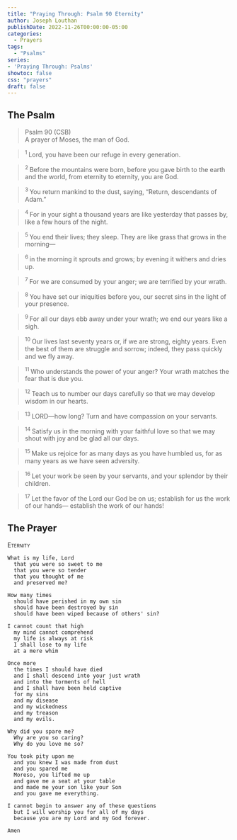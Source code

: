 ```yaml
---
title: "Praying Through: Psalm 90 Eternity"
author: Joseph Louthan
publishDate: 2022-11-26T00:00:00-05:00
categories:
  - Prayers
tags:
  - "Psalms"
series:
- 'Praying Through: Psalms'
showtoc: false
css: "prayers"
draft: false
---
```

## The Psalm

>Psalm 90 (CSB)  
> A prayer of Moses, the man of God. 

><sup> 1  </sup>Lord, you have been our refuge in every generation. 

><sup> 2  </sup>Before the mountains were born, before you gave birth to the earth and the world, from eternity to eternity, you are God. 

><sup> 3  </sup>You return mankind to the dust, saying, “Return, descendants of Adam.” 

><sup> 4  </sup>For in your sight a thousand years are like yesterday that passes by, like a few hours of the night. 

><sup> 5  </sup>You end their lives; they sleep. They are like grass that grows in the morning— 

><sup> 6  </sup>in the morning it sprouts and grows; by evening it withers and dries up. 

><sup> 7  </sup>For we are consumed by your anger; we are terrified by your wrath. 

><sup> 8  </sup>You have set our iniquities before you, our secret sins in the light of your presence. 

><sup> 9  </sup>For all our days ebb away under your wrath; we end our years like a sigh. 

><sup> 10  </sup>Our lives last seventy years or, if we are strong, eighty years. Even the best of them are struggle and sorrow; indeed, they pass quickly and we fly away. 

><sup> 11  </sup>Who understands the power of your anger? Your wrath matches the fear that is due you. 

><sup> 12  </sup>Teach us to number our days carefully so that we may develop wisdom in our hearts. 

><sup> 13  </sup>LORD—how long? Turn and have compassion on your servants. 

><sup> 14  </sup>Satisfy us in the morning with your faithful love so that we may shout with joy and be glad all our days. 

><sup> 15  </sup>Make us rejoice for as many days as you have humbled us, for as many years as we have seen adversity. 

><sup> 16  </sup>Let your work be seen by your servants, and your splendor by their children. 

><sup> 17  </sup>Let the favor of the Lord our God be on us; establish for us the work of our hands— establish the work of our hands!

## The Prayer

<div style="font-variant: small-caps;">
Eternity
</div>

```text
What is my life, Lord
  that you were so sweet to me
  that you were so tender
  that you thought of me
  and preserved me?

How many times
  should have perished in my own sin
  should have been destroyed by sin
  should have been wiped because of others' sin?

I cannot count that high
  my mind cannot comprehend
  my life is always at risk
  I shall lose to my life
  at a mere whim

Once more
  the times I should have died
  and I shall descend into your just wrath
  and into the torments of hell
  and I shall have been held captive
  for my sins 
  and my disease
  and my wickedness
  and my treason
  and my evils.

Why did you spare me?
  Why are you so caring?
  Why do you love me so?

You took pity upon me
  and you knew I was made from dust
  and you spared me
  Moreso, you lifted me up
  and gave me a seat at your table
  and made me your son like your Son
  and you gave me everything.

I cannot begin to answer any of these questions
  but I will worship you for all of my days
  because you are my Lord and my God forever.

Amen
```
